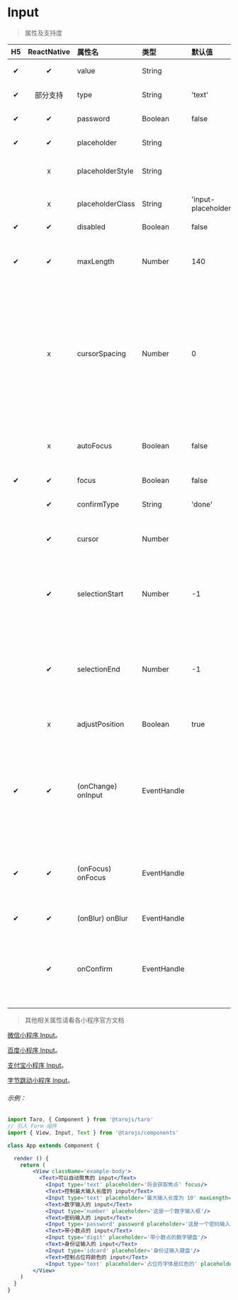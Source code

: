# Input

> 属性及支持度

|  H5  | ReactNative | 属性名             | 类型        | 默认值              | 说明                                                         |
| :--: | :---------: | :----------------- | :---------- | :------------------ | :----------------------------------------------------------- |
|  ✔   |      ✔      | value              | String      |                     | 输入框的初始内容                                             |
|  ✔   |  部分支持   | type               | String      | 'text'              | input 的类型                                                 |
|  ✔   |      ✔      | password           | Boolean     | false               | 是否是密码类型                                               |
|  ✔   |      ✔      | placeholder        | String      |                     | 输入框为空时占位符                                           |
|      |      x      | placeholderStyle   | String      |                     | 指定 placeholder 的样式                                      |
|      |      x      | placeholderClass   | String      | 'input-placeholder' | 指定 placeholder 的样式类                                    |
|  ✔   |      ✔      | disabled           | Boolean     | false               | 是否禁用                                                     |
|  ✔   |      ✔      | maxLength          | Number      | 140                 | 最大输入长度，设置为 -1 的时候不限制最大长度                 |
|      |      x      | cursorSpacing      | Number      | 0                   | 指定光标与键盘的距离，单位 px 。取 input 距离底部的距离和 cursor-spacing 指定的距离的最小值作为光标与键盘的距离 |
|      |      x      | autoFocus          | Boolean     | false               | (即将废弃，请直接使用 focus )自动聚焦，拉起键盘              |
|  ✔   |      ✔      | focus              | Boolean     | false               | 获取焦点                                                     |
|      |      ✔      | confirmType        | String      | 'done'              | 设置键盘右下角按钮的文字                                     |
|      |      ✔      | cursor             | Number      |                     | 指定 focus 时的光标位置                                      |
|      |      ✔      | selectionStart     | Number      | -1                  | 光标起始位置，自动聚集时有效，需与 selection-end 搭配使用    |
|      |      ✔      | selectionEnd       | Number      | -1                  | 光标结束位置，自动聚集时有效，需与 selection-start 搭配使用  |
|      |      x      | adjustPosition     | Boolean     | true                | 键盘弹起时，是否自动上推页面                                 |
|  ✔   |      ✔      | (onChange) onInput | EventHandle |                     | 当键盘输入时，触发 input 事件，处理函数可以直接 return 一个字符串，将替换输入框的内容。 |
|  ✔   |      ✔      | (onFocus) onFocus  | EventHandle |                     | 输入框聚焦时触发，height 参数在基础库 1.9.90 起支持          |
|  ✔   |      ✔      | (onBlur) onBlur    | EventHandle |                     | 输入框失去焦点时触发                                         |
|      |      ✔      | onConfirm          | EventHandle |                     | 点击完成按钮时触发。H5 版中目前需借用[Form 组件](http://taro-docs.jd.com/taro/docs/components/forms/form.html)的`onSubmit`事件来替代 |

> 其他相关属性请看各小程序官方文档

[微信小程序 Input](https://developers.weixin.qq.com/miniprogram/dev/component/input.html)。

[百度小程序 Input](https://smartprogram.baidu.com/docs/develop/component/formlist/#input)。

[支付宝小程序 Input](https://docs.alipay.com/mini/component/input)。

[字节跳动小程序 Input](https://developer.toutiao.com/docs/comp/input.html)。

###### 示例：

```jsx
import Taro, { Component } from '@tarojs/taro'
// 引入 Form 组件
import { View, Input, Text } from '@tarojs/components'

class App extends Component {

  render () {
    return (
        <View className='example-body'>
          <Text>可以自动聚焦的 input</Text>
            <Input type='text' placeholder='将会获取焦点' focus/>
            <Text>控制最大输入长度的 input</Text>
            <Input type='text' placeholder='最大输入长度为 10' maxLength='10'/>
            <Text>数字输入的 input</Text>
            <Input type='number' placeholder='这是一个数字输入框'/>
            <Text>密码输入的 input</Text>
            <Input type='password' password placeholder='这是一个密码输入框'/>
            <Text>带小数点的 input</Text>
            <Input type='digit' placeholder='带小数点的数字键盘'/>
            <Text>身份证输入的 input</Text>
            <Input type='idcard' placeholder='身份证输入键盘'/>
            <Text>控制占位符颜色的 input</Text>
            <Input type='text' placeholder='占位符字体是红色的' placeholderStyle='color:red'/>
        </View>
    )
  }
}
```